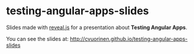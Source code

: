 # testing-angular-apps-slides

Slides made with [reveal.js](https://github.com/hakimel/reveal.js) for a presentation about **Testing Angular Apps**.

You can see the slides at: http://cvuorinen.github.io/testing-angular-apps-slides
